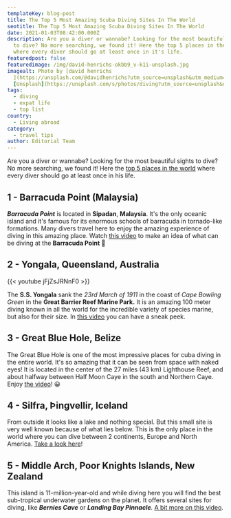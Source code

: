 ```yaml
---
templateKey: blog-post
title: The Top 5 Most Amazing Scuba Diving Sites In The World
seotitle: The Top 5 Most Amazing Scuba Diving Sites In The World
date: 2021-01-03T08:42:00.000Z
description: Are you a diver or wannabe? Looking for the most beautiful sights
  to dive? No more searching, we found it! Here the top 5 places in the world
  where every diver should go at least once in it's life.
featuredpost: false
featuredimage: /img/david-henrichs-okbb9_v-k1i-unsplash.jpg
imagealt: Photo by [david henrichs
  ](https://unsplash.com/@davidhenrichs?utm_source=unsplash&utm_medium=referral&utm_content=creditCopyText)on
  [Unsplash](https://unsplash.com/s/photos/diving?utm_source=unsplash&utm_medium=referral&utm_content=creditCopyText)
tags:
  - diving
  - expat life
  - top list
country:
  - Living abroad
category:
  - travel tips
author: Editorial Team
---
```

Are you a diver or wannabe? Looking for the most beautiful sights to dive? No more searching, we found it! Here the [top 5 places in the world](https://www.thexpatmagazine.com/blog/2018-10-24-top-5-countries-with-effortless-immigration-policies/) where every diver should go at least once in his life.

## 1 - Barracuda Point (Malaysia)

***Barracuda Point*** is located in **Sipadan**, **Malaysia**. It's the only oceanic island and it's famous for its enormous schools of barracuda in tornado-like formations. Many divers travel here to enjoy the amazing experience of diving in this amazing place. Watch [this video](https://www.youtube.com/watch?v=0OGp5XNQj5E) to make an idea of what can be diving at the **Barracuda Point** 🙂

## 2 - Yongala, Queensland, Australia

{{< youtube jFjZsJRNnF0 >}}

The **S.S. Yongala** sank the *23rd March of 1911* in the coast of *Cape Bowling Green* in the **Great Barrier Reef Marine Park.** It is an amazing 100 meter diving known in all the world for the incredible variety of species marine, but also for their size. In [this video](https://www.youtube.com/watch?v=jFjZsJRNnF0) you can have a sneak peek. 

## 3 - Great Blue Hole, Belize

The Great Blue Hole is one of the most impressive places for cuba diving in the entire world. It's so amazing that it can be seen from space with naked eyes! It is located in the center of the 27 miles (43 km) Lighthouse Reef, and about halfway between Half Moon Caye in the south and Northern Caye. Enjoy [the video](https://www.youtube.com/watch?v=6mqQHmJFtsY)! 😀

## 4 - Silfra, Þingvellir, Iceland

From outside it looks like a lake and nothing special. But this small site is very well known because of what lies below. This is the only place in the world where you can dive between 2 continents, Europe and North America. [Take a look here](https://www.youtube.com/watch?v=tp5hlmxBK2s)! 

## 5 - Middle Arch, Poor Knights Islands, New Zealand

This island is 11-million-year-old and while diving here you will find the best sub-tropical underwater gardens on the planet. It offers several sites for diving, like ***Bernies Cave*** or ***Landing Bay Pinnacle**.* [A bit more on this video](https://www.youtube.com/watch?v=c5nVKhyeRvU)*.*